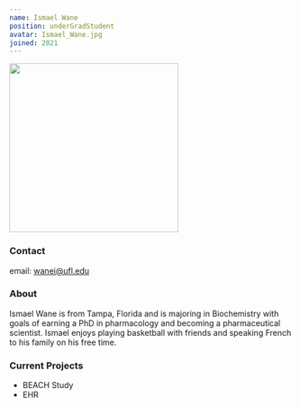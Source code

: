 ```yaml
---
name: Ismael Wane
position: underGradStudent
avatar: Ismael_Wane.jpg
joined: 2021
---
```


<img width="300" src="{{site.baseurl}}/images/people/{{page.avatar}}" data-action="zoom">

### Contact

email: wanei@ufl.edu <br>


### About

Ismael Wane is from Tampa, Florida and is majoring in Biochemistry with goals of earning a PhD in pharmacology and becoming a pharmaceutical scientist. Ismael enjoys playing basketball with friends and speaking French to his family on his free time. 


### Current Projects

- BEACH Study
- EHR 
